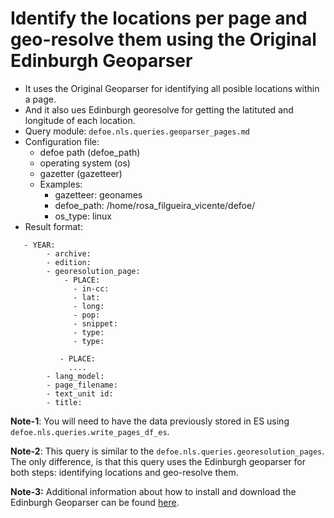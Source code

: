 # Identify the locations per page and geo-resolve them using the Original Edinburgh Geoparser

* It uses the Original Geoparser for identifying all posible locations within a page.
* And it also ues Edinburgh georesolve for getting the latituted and longitude of each location.
* Query module: `defoe.nls.queries.geoparser_pages.md`
* Configuration file:
  - defoe path (defoe_path)
  - operating system (os) 
  - gazetter (gazetteer)
  - Examples:
     - gazetteer: geonames
     - defoe_path: /home/rosa_filgueira_vicente/defoe/
     - os_type: linux
* Result format:

```
   - YEAR:
        - archive: 
        - edition: 
        - georesolution_page:
            - PLACE:
              - in-cc: 
              - lat: 
              - long: 
              - pop: 
              - snippet: 
              - type: 
              - type:

           - PLACE: 
             ....
        - lang_model: 
        - page_filename: 
        - text_unit id: 
        - title: 
```

**Note-1**: You will need to have the data previously stored in ES using `defoe.nls.queries.write_pages_df_es`.

**Note-2**: This query is similar to the  `defoe.nls.queries.georesolution_pages`. The only difference, is that this query uses the Edinburgh geoparser for both steps: identifying locations and geo-resolve them. 

**Note-3:** Additional information about how to install and download the Edinburgh Geoparser can be found [here](../setup-VM.md).
